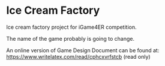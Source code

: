 Ice Cream Factory
=================

Ice cream factory project for iGame4ER competition.

The name of the game probably is going to change.

An online version of Game Design Document can be found at:
https://www.writelatex.com/read/cphcxvrfstcb (read only)
